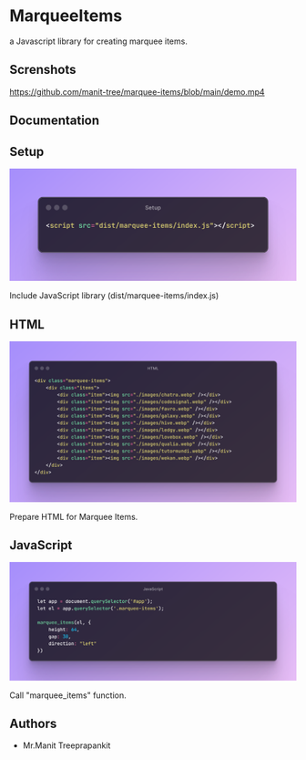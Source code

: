 
# MarqueeItems

a Javascript library for creating marquee items.

## Screnshots

https://github.com/manit-tree/marquee-items/blob/main/demo.mp4


## Documentation


## Setup

![Setup](https://raw.githubusercontent.com/manit-tree/marquee-items/refs/heads/main/Setup.png)

Include JavaScript library (dist/marquee-items/index.js)

## HTML

![HTML](https://raw.githubusercontent.com/manit-tree/marquee-items/refs/heads/main/HTML.png)

Prepare HTML for Marquee Items. 

## JavaScript
![JavaScript](https://raw.githubusercontent.com/manit-tree/marquee-items/refs/heads/main/JavaScript.png)

Call "marquee_items" function.
## Authors

- Mr.Manit Treeprapankit


